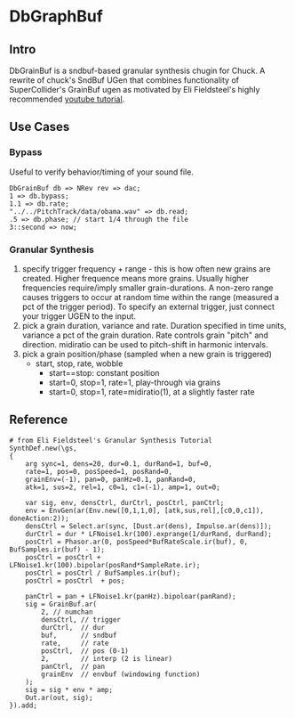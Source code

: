 # DbGraphBuf

## Intro
DbGrainBuf is a sndbuf-based granular synthesis chugin for Chuck.
A rewrite of chuck's SndBuf UGen that combines functionality of
SuperCollider's GrainBuf ugen as motivated by Eli Fieldsteel's 
highly recommended [youtube tutorial](https://www.youtube.com/watch?v=WBqAM_94TW4).


## Use Cases

### Bypass

Useful to verify behavior/timing of your sound file.

```chuck
DbGrainBuf db => NRev rev => dac;
1 => db.bypass;
1.1 => db.rate;
"../../PitchTrack/data/obama.wav" => db.read;
.5 => db.phase; // start 1/4 through the file
3::second => now;
```

### Granular Synthesis

1. specify trigger frequency + range - this is how often new grains are created.
   Higher frequence means more grains.  Usually higher frequencies require/imply
   smaller grain-durations. A non-zero range causes triggers to occur at
   random time within the range (measured a pct of the trigger period).
   To specify an external trigger, just connect your trigger UGEN to the 
   input.
2. pick a grain duration, variance and rate. 
   Duration specified in time units, variance a pct of the grain duration.
   Rate controls grain "pitch" and direction. midiratio can be used to
   pitch-shift in harmonic intervals.
3. pick a grain position/phase (sampled when a new grain is triggered)
    * start, stop, rate, wobble
        * start==stop: constant position
        * start=0, stop=1, rate=1, play-through via grains
        * start=0, stop=1, rate=midiratio(1), at a slightly faster rate

## Reference

```supercollider
# from Eli Fieldsteel's Granular Synthesis Tutorial
SynthDef.new(\gs, 
{
    arg sync=1, dens=20, dur=0.1, durRand=1, buf=0,
    rate=1, pos=0, posSpeed=1, posRand=0,
    grainEnv=(-1), pan=0, panHz=0.1, panRand=0,
    atk=1, sus=2, rel=1, c0=1, c1=(-1), amp=1, out=0;

    var sig, env, densCtrl, durCtrl, posCtrl, panCtrl;
    env = EnvGen(ar(Env.new([0,1,1,0], [atk,sus,rel],[c0,0,c1]), doneAction:2));
    densCtrl = Select.ar(sync, [Dust.ar(dens), Impulse.ar(dens)]);
    durCtrl = dur * LFNoise1.kr(100).exprange(1/durRand, durRand);
    posCtrl = Phasor.ar(0, posSpeed*BufRateScale.ir(buf), 0, BufSamples.ir(buf) - 1);
    posCtrl = posCtrl + LFNoise1.kr(100).bipolar(posRand*SampleRate.ir);
    posCtrl = posCtrl / BufSamples.ir(buf);
    posCtrl = posCtrl  + pos;

    panCtrl = pan + LFNoise1.kr(panHz).bipoloar(panRand);
    sig = GrainBuf.ar(
        2, // numchan
        densCtrl, // trigger
        durCtrl,  // dur
        buf,      // sndbuf
        rate,     // rate
        posCtrl,  // pos (0-1)
        2,        // interp (2 is linear)
        panCtrl,  // pan
        grainEnv  // envbuf (windowing function)
    );
    sig = sig * env * amp;
    Out.ar(out, sig);
}).add;

```

